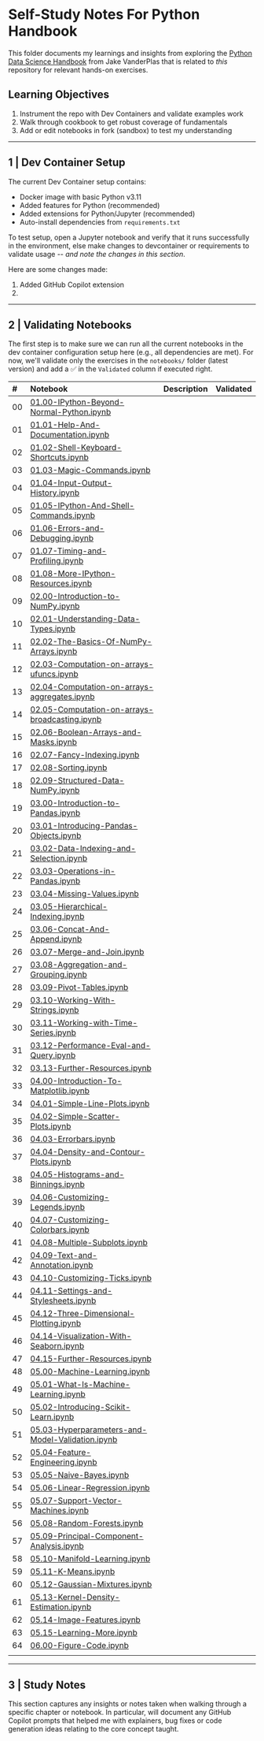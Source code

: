# Self-Study Notes For Python Handbook

This folder documents my learnings and insights from exploring the [Python Data Science Handbook](https://jakevdp.github.io/PythonDataScienceHandbook/) from Jake VanderPlas that is related to _this_ repository for relevant hands-on exercises.

## Learning Objectives

1. Instrument the repo with Dev Containers and validate examples work
2. Walk through cookbook to get robust coverage of fundamentals
3. Add or edit notebooks in fork (sandbox) to test my understanding

---

## 1 | Dev Container Setup

The current Dev Container setup contains:
 - Docker image with basic Python v3.11
 - Added features for Python (recommended)
 - Added extensions for Python/Jupyter (recommended)
 - Auto-install dependencies from `requirements.txt`

To test setup, open a Jupyter notebook and verify that it runs successfully in the environment, else make changes to devcontainer or requirements to validate usage -- _and note the changes in this section_.

Here are some changes made:
1. Added GitHub Copilot extension
1. 

---

## 2 | Validating Notebooks

The first step is to make sure we can run all the current notebooks in the dev container configuration setup here (e.g., all dependencies are met). For now, we'll validate only the exercises in the  `notebooks/` folder (latest version) and add a ✅ in the `Validated` column if executed right.

| # | Notebook | Description | Validated |
|:---|:---|:---|:---|
| 00 | [01.00-IPython-Beyond-Normal-Python.ipynb](01.00-IPython-Beyond-Normal-Python.ipynb)| | |
| 01 | [01.01-Help-And-Documentation.ipynb](01.01-Help-And-Documentation.ipynb) | | |
| 02 | [01.02-Shell-Keyboard-Shortcuts.ipynb](01.02-Shell-Keyboard-Shortcuts.ipynb) | | |
| 03 | [01.03-Magic-Commands.ipynb](01.03-Magic-Commands.ipynb) | | |
| 04 | [01.04-Input-Output-History.ipynb](01.04-Input-Output-History.ipynb) | | |
| 05 | [01.05-IPython-And-Shell-Commands.ipynb](01.05-IPython-And-Shell-Commands.ipynb) | | |
| 06 | [01.06-Errors-and-Debugging.ipynb](01.06-Errors-and-Debugging.ipynb) | | |
| 07 | [01.07-Timing-and-Profiling.ipynb](01.07-Timing-and-Profiling.ipynb) | | |
| 08 | [01.08-More-IPython-Resources.ipynb](01.08-More-IPython-Resources.ipynb) | | |
| 09 | [02.00-Introduction-to-NumPy.ipynb](02.00-Introduction-to-NumPy.ipynb) | | |
| 10 | [02.01-Understanding-Data-Types.ipynb](02.01-Understanding-Data-Types.ipynb) | | |
| 11 | [02.02-The-Basics-Of-NumPy-Arrays.ipynb](02.02-The-Basics-Of-NumPy-Arrays.ipynb) | | |
| 12 | [02.03-Computation-on-arrays-ufuncs.ipynb](02.03-Computation-on-arrays-ufuncs.ipynb) | | |
| 13 | [02.04-Computation-on-arrays-aggregates.ipynb](02.04-Computation-on-arrays-aggregates.ipynb) | | |
| 14 | [02.05-Computation-on-arrays-broadcasting.ipynb](02.05-Computation-on-arrays-broadcasting.ipynb) | | |
| 15 | [02.06-Boolean-Arrays-and-Masks.ipynb](02.06-Boolean-Arrays-and-Masks.ipynb) | | |
| 16 | [02.07-Fancy-Indexing.ipynb](02.07-Fancy-Indexing.ipynb) | | |
| 17 | [02.08-Sorting.ipynb](02.08-Sorting.ipynb) | | |
| 18 | [02.09-Structured-Data-NumPy.ipynb](02.09-Structured-Data-NumPy.ipynb) | | |
| 19 | [03.00-Introduction-to-Pandas.ipynb](03.00-Introduction-to-Pandas.ipynb) | | |
| 20 | [03.01-Introducing-Pandas-Objects.ipynb](03.01-Introducing-Pandas-Objects.ipynb) | | |
| 21 | [03.02-Data-Indexing-and-Selection.ipynb](03.02-Data-Indexing-and-Selection.ipynb) | | |
| 22 | [03.03-Operations-in-Pandas.ipynb](03.03-Operations-in-Pandas.ipynb) | | |
| 23 | [03.04-Missing-Values.ipynb](03.04-Missing-Values.ipynb) | | |
| 24 | [03.05-Hierarchical-Indexing.ipynb](03.05-Hierarchical-Indexing.ipynb) | | |
| 25 | [03.06-Concat-And-Append.ipynb](03.06-Concat-And-Append.ipynb) | | |
| 26 | [03.07-Merge-and-Join.ipynb](03.07-Merge-and-Join.ipynb) | | |
| 27 | [03.08-Aggregation-and-Grouping.ipynb](03.08-Aggregation-and-Grouping.ipynb) | | |
| 28 | [03.09-Pivot-Tables.ipynb](03.09-Pivot-Tables.ipynb) | | |
| 29 | [03.10-Working-With-Strings.ipynb](03.10-Working-With-Strings.ipynb) | | |
| 30 | [03.11-Working-with-Time-Series.ipynb](03.11-Working-with-Time-Series.ipynb) | | |
| 31 | [03.12-Performance-Eval-and-Query.ipynb](03.12-Performance-Eval-and-Query.ipynb) | | |
| 32 | [03.13-Further-Resources.ipynb](03.13-Further-Resources.ipynb) | | |
| 33 | [04.00-Introduction-To-Matplotlib.ipynb](04.00-Introduction-To-Matplotlib.ipynb) | | |
| 34 | [04.01-Simple-Line-Plots.ipynb](04.01-Simple-Line-Plots.ipynb) | | |
| 35 | [04.02-Simple-Scatter-Plots.ipynb](04.02-Simple-Scatter-Plots.ipynb) | | |
| 36 | [04.03-Errorbars.ipynb](04.03-Errorbars.ipynb) | | |
| 37 | [04.04-Density-and-Contour-Plots.ipynb](04.04-Density-and-Contour-Plots.ipynb) | | |
| 38 | [04.05-Histograms-and-Binnings.ipynb](04.05-Histograms-and-Binnings.ipynb) | | |
| 39 | [04.06-Customizing-Legends.ipynb](04.06-Customizing-Legends.ipynb) | | |
| 40 | [04.07-Customizing-Colorbars.ipynb](04.07-Customizing-Colorbars.ipynb) | | |
| 41 | [04.08-Multiple-Subplots.ipynb](04.08-Multiple-Subplots.ipynb) | | |
| 42 | [04.09-Text-and-Annotation.ipynb](04.09-Text-and-Annotation.ipynb) | | |
| 43 | [04.10-Customizing-Ticks.ipynb](04.10-Customizing-Ticks.ipynb) | | |
| 44 | [04.11-Settings-and-Stylesheets.ipynb](04.11-Settings-and-Stylesheets.ipynb) | | |
| 45 | [04.12-Three-Dimensional-Plotting.ipynb](04.12-Three-Dimensional-Plotting.ipynb) | | |
| 46 | [04.14-Visualization-With-Seaborn.ipynb](04.14-Visualization-With-Seaborn.ipynb) | | |
| 47 | [04.15-Further-Resources.ipynb](04.15-Further-Resources.ipynb) | | |
| 48 | [05.00-Machine-Learning.ipynb](05.00-Machine-Learning.ipynb) | | |
| 49 | [05.01-What-Is-Machine-Learning.ipynb](05.01-What-Is-Machine-Learning.ipynb) | | |
| 50 | [05.02-Introducing-Scikit-Learn.ipynb](05.02-Introducing-Scikit-Learn.ipynb) | | |
| 51 | [05.03-Hyperparameters-and-Model-Validation.ipynb](05.03-Hyperparameters-and-Model-Validation.ipynb) | | |
| 52 | [05.04-Feature-Engineering.ipynb](05.04-Feature-Engineering.ipynb) | | |
| 53 | [05.05-Naive-Bayes.ipynb](05.05-Naive-Bayes.ipynb) | | |
| 54 | [05.06-Linear-Regression.ipynb](05.06-Linear-Regression.ipynb) | | |
| 55 | [05.07-Support-Vector-Machines.ipynb](05.07-Support-Vector-Machines.ipynb) | | |
| 56 | [05.08-Random-Forests.ipynb](05.08-Random-Forests.ipynb) | | |
| 57 | [05.09-Principal-Component-Analysis.ipynb](05.09-Principal-Component-Analysis.ipynb) | | |
| 58 | [05.10-Manifold-Learning.ipynb](05.10-Manifold-Learning.ipynb) | | |
| 59 | [05.11-K-Means.ipynb](05.11-K-Means.ipynb) | | |
| 60 | [05.12-Gaussian-Mixtures.ipynb](05.12-Gaussian-Mixtures.ipynb) | | |
| 61 | [05.13-Kernel-Density-Estimation.ipynb](05.13-Kernel-Density-Estimation.ipynb) | | |
| 62 | [05.14-Image-Features.ipynb](05.14-Image-Features.ipynb) | | |
| 63 | [05.15-Learning-More.ipynb](05.15-Learning-More.ipynb) | | |
| 64 | [06.00-Figure-Code.ipynb](06.00-Figure-Code.ipynb) | | |
| | | | |


---

## 3 | Study Notes

This section captures any insights or notes taken when walking through a specific chapter or notebook. In particular, will document any GitHub Copilot prompts that helped me with explainers, bug fixes or code generation ideas relating to the core concept taught.